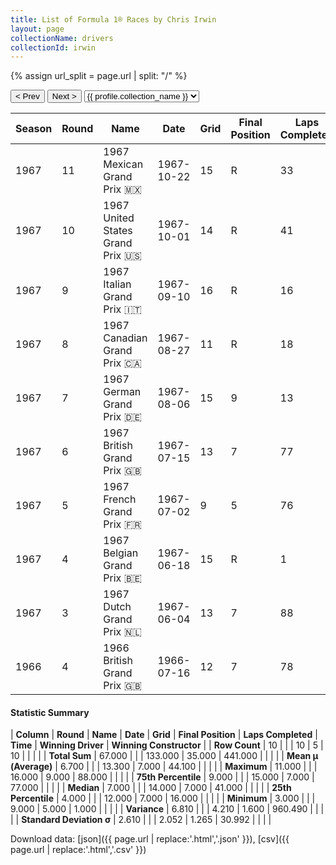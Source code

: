 ```yaml
---
title: List of Formula 1® Races by Chris Irwin
layout: page
collectionName: drivers
collectionId: irwin
---
```


{% assign url_split = page.url | split: "/" %}
<div id="collection-navigation">
<button onclick="selector.options[selector.selectedIndex-1].value && (window.location = selector.options[selector.selectedIndex-1].value);">&lt; Prev</button>
<button onclick="selector.options[selector.selectedIndex+1].value && (window.location = selector.options[selector.selectedIndex+1].value);">Next &gt;</button>
<select id="selector" onchange="this.options[this.selectedIndex].value && (window.location = this.options[this.selectedIndex].value);">
  {% for collectionId in site.data[page.collectionName].refs %}
    {% if collectionId == page.collectionId %}
      {% assign selected = "selected" %}
    {% else %}
      {% assign selected = "" %}
    {% endif %}
    {% assign profile = site.data[page.collectionName][collectionId].profile %}
    <option value="/f1/{{ page.collectionName }}/{{ collectionId }}/{{ url_split[4] }}" {{ selected }}>{{ profile.collection_name }}</option>
  {% endfor %}
</select>
</div>

| Season | Round | Name | Date | Grid | Final Position | Laps Completed | Time | Winning Driver | Winning Constructor |
|--|--|--|--|--|--|--|--|--|--|
| 1967 | 11 | 1967 Mexican Grand Prix 🇲🇽 | 1967-10-22 | 15 | R | 33 |   | Jim Clark 🇬🇧 | Lotus-Ford 🇬🇧 |
| 1967 | 10 | 1967 United States Grand Prix 🇺🇸 | 1967-10-01 | 14 | R | 41 |   | Jim Clark 🇬🇧 | Lotus-Ford 🇬🇧 |
| 1967 | 9 | 1967 Italian Grand Prix 🇮🇹 | 1967-09-10 | 16 | R | 16 |   | John Surtees 🇬🇧 | Honda 🇯🇵 |
| 1967 | 8 | 1967 Canadian Grand Prix 🇨🇦 | 1967-08-27 | 11 | R | 18 |   | Jack Brabham 🇦🇺 | Brabham-Repco 🇬🇧 |
| 1967 | 7 | 1967 German Grand Prix 🇩🇪 | 1967-08-06 | 15 | 9 | 13 |   | Denny Hulme 🇳🇿 | Brabham-Repco 🇬🇧 |
| 1967 | 6 | 1967 British Grand Prix 🇬🇧 | 1967-07-15 | 13 | 7 | 77 |   | Jim Clark 🇬🇧 | Lotus-Ford 🇬🇧 |
| 1967 | 5 | 1967 French Grand Prix 🇫🇷 | 1967-07-02 | 9 | 5 | 76 |   | Jack Brabham 🇦🇺 | Brabham-Repco 🇬🇧 |
| 1967 | 4 | 1967 Belgian Grand Prix 🇧🇪 | 1967-06-18 | 15 | R | 1 |   | Dan Gurney 🇺🇸 | Eagle-Weslake 🇺🇸 |
| 1967 | 3 | 1967 Dutch Grand Prix 🇳🇱 | 1967-06-04 | 13 | 7 | 88 |   | Jim Clark 🇬🇧 | Lotus-Ford 🇬🇧 |
| 1966 | 4 | 1966 British Grand Prix 🇬🇧 | 1966-07-16 | 12 | 7 | 78 |   | Jack Brabham 🇦🇺 | Brabham-Repco 🇬🇧 |

#### Statistic Summary

| **Column** | **Round** | **Name** | **Date** | **Grid** | **Final Position** | **Laps Completed** | **Time** | **Winning Driver** | **Winning Constructor** |
| **Row Count** | 10 |  |  | 10 | 5 | 10 |  |  |  |
| **Total Sum** | 67.000 |  |  | 133.000 | 35.000 | 441.000 |  |  |  |
| **Mean μ (Average)** | 6.700 |  |  | 13.300 | 7.000 | 44.100 |  |  |  |
| **Maximum** | 11.000 |  |  | 16.000 | 9.000 | 88.000 |  |  |  |
| **75th Percentile** | 9.000 |  |  | 15.000 | 7.000 | 77.000 |  |  |  |
| **Median** | 7.000 |  |  | 14.000 | 7.000 | 41.000 |  |  |  |
| **25th Percentile** | 4.000 |  |  | 12.000 | 7.000 | 16.000 |  |  |  |
| **Minimum** | 3.000 |  |  | 9.000 | 5.000 | 1.000 |  |  |  |
| **Variance** | 6.810 |  |  | 4.210 | 1.600 | 960.490 |  |  |  |
| **Standard Deviation σ** | 2.610 |  |  | 2.052 | 1.265 | 30.992 |  |  |  |

Download data: [json]({{ page.url | replace:'.html','.json' }}), [csv]({{ page.url | replace:'.html','.csv' }})
